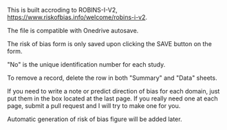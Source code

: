 This is built accroding to ROBINS-I-V2, https://www.riskofbias.info/welcome/robins-i-v2.

The file is compatible with Onedrive autosave.

The risk of bias form is only saved upon clicking the SAVE button on the form.

"No" is the unique identification number for each study.

To remove a record, delete the row in both "Summary" and "Data" sheets.

If you need to write a note or predict direction of bias for each domain, just put them in the box located at the last page. 
If you really need one at each page, submit a pull request and I will try to make one for you.

Automatic generation of risk of bias figure will be added later.

